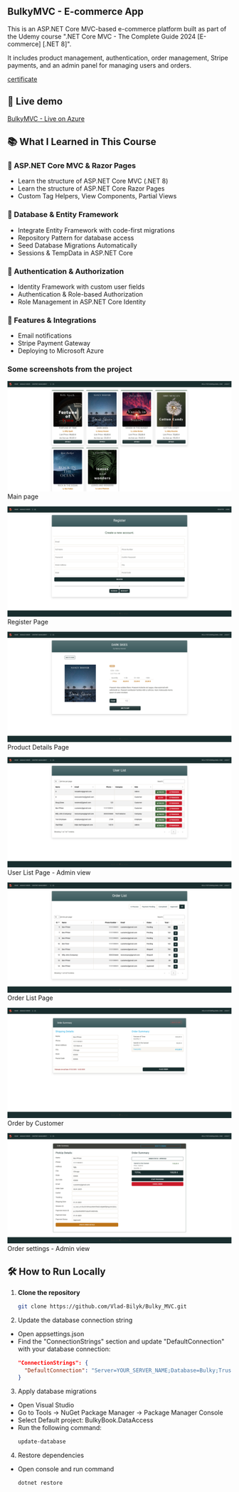 ﻿## BulkyMVC - E-commerce App

This is an ASP.NET Core MVC-based e-commerce platform built as part of the Udemy course 
".NET Core MVC - The Complete Guide 2024 [E-commerce] [.NET 8]". 

It includes product management, authentication, order management, Stripe payments, 
and an admin panel for managing users and orders.

[certificate](https://ude.my/UC-05252146-16c4-4c5a-8274-f919ba42e4ba)

## 🚀 Live demo
[BulkyMVC - Live on Azure](https://bulkymvc-vladbilyk-bfgdeyfthkacdugn.polandcentral-01.azurewebsites.net)




## 📚 What I Learned in This Course

### 🔹 ASP.NET Core MVC & Razor Pages
- Learn the structure of ASP.NET Core MVC (.NET 8)
- Learn the structure of ASP.NET Core Razor Pages
- Custom Tag Helpers, View Components, Partial Views

### 🔹 Database & Entity Framework
- Integrate Entity Framework with code-first migrations
- Repository Pattern for database access
- Seed Database Migrations Automatically
- Sessions & TempData in ASP.NET Core

### 🔹 Authentication & Authorization
- Identity Framework with custom user fields
- Authentication & Role-based Authorization
- Role Management in ASP.NET Core Identity

### 🔹 Features & Integrations
- Email notifications
- Stripe Payment Gateway
- Deploying to Microsoft Azure

### Some screenshots from the project

![Main page](docs/images/BulkyBookWeb-Main.png)
Main page

![Register Page](docs/images/BulkyBookWeb-Register.png)
Register Page

![Product Details Page](docs/images/BulkyBookWeb-Details.png)
Product Details Page

![User List Page](docs/images/BulkyBookWeb-User_List.png)
User List Page - Admin view

![Order List Page](docs/images/BulkyBookWeb-Order_List-Admin.png)
Order List Page

![Order by Customer](docs/images/BulkyBookWeb-Order-Customer.png)
Order by Customer

![Order settings](docs/images/BulkyBookWeb-Order.png)
Order settings - Admin view

## 🛠 How to Run Locally

1. **Clone the repository**  
   ```sh
   git clone https://github.com/Vlad-Bilyk/Bulky_MVC.git
2. Update the database connection string
- Open appsettings.json
- Find the "ConnectionStrings" section and update "DefaultConnection" with your database connection:
	```json
	"ConnectionStrings": {
      "DefaultConnection": "Server=YOUR_SERVER_NAME;Database=Bulky;Trusted_Connection=True;TrustServerCertificate=True"
	}
3. Apply database migrations
- Open Visual Studio
- Go to Tools → NuGet Package Manager → Package Manager Console
- Select Default project: BulkyBook.DataAccess
- Run the following command:
	```sh
	update-database
4. Restore dependencies
- Open console and run command
	```sh
	dotnet restore